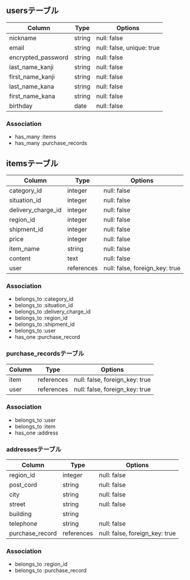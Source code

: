 ## usersテーブル

| Column             | Type   | Options                     |
| ------------------ | ------ | -----------                 |
| nickname           | string | null: false                 |
| email              | string | null: false, unique: true   |
| encrypted_password | string | null: false                 |
| last_name_kanji    | string | null: false                 |
| first_name_kanji   | string | null: false                 |
| last_name_kana     | string | null: false                 |
| first_name_kana    | string | null: false                 |
| birthday           | date   | null: false                 |

### Association
- has_many :items
- has_many :purchase_records

## itemsテーブル

| Column             | Type       |Options                         |
| ---------------    | ------     | -----------                    |
| category_id        | integer    | null: false                    |
| situation_id       | integer    | null: false                    |
| delivery_charge_id | integer    | null: false                    |
| region_id          | integer    | null: false                    |
| shipment_id        | integer    | null: false                    |
| price              | integer    | null: false                    |
| item_name          | string     | null: false                    |
| content            | text       | null: false                    |
| user               | references | null: false, foreign_key: true |

### Association
- belongs_to :category_id
- belongs_to :situation_id
- belongs_to :delivery_charge_id
- belongs_to :region_id
- belongs_to :shipment_id
- belongs_to :user
- has_one    :purchase_record

### purchase_recordsテーブル

| Column | Type       | Options                        |
| ------ | ------     | -----------                    |
| item   | references | null: false, foreign_key: true |
| user   | references | null: false, foreign_key: true |

### Association
- belongs_to :user
- belongs_to :item
- has_one    :address

### addressesテーブル

| Column           | Type       | Options                        |
| ------           | ----       | -------                        |
| region_id        | integer    | null: false                    |
| post_cord        | string     | null: false                    |
| city             | string     | null: false                    |
| street           | string     | null: false                    |
| building         | string     |                                |
| telephone        | string     | null: false                    |
| purchase_record  | references | null: false, foreign_key: true |

### Association
- belongs_to :region_id
- belongs_to :purchase_record
